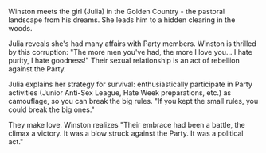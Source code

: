 Winston meets the girl (Julia) in the Golden Country - the pastoral landscape from his dreams. She leads him to a hidden clearing in the woods.

Julia reveals she's had many affairs with Party members. Winston is thrilled by this corruption: "The more men you've had, the more I love you... I hate purity, I hate goodness!" Their sexual relationship is an act of rebellion against the Party.

Julia explains her strategy for survival: enthusiastically participate in Party activities (Junior Anti-Sex League, Hate Week preparations, etc.) as camouflage, so you can break the big rules. "If you kept the small rules, you could break the big ones."

They make love. Winston realizes "Their embrace had been a battle, the climax a victory. It was a blow struck against the Party. It was a political act."